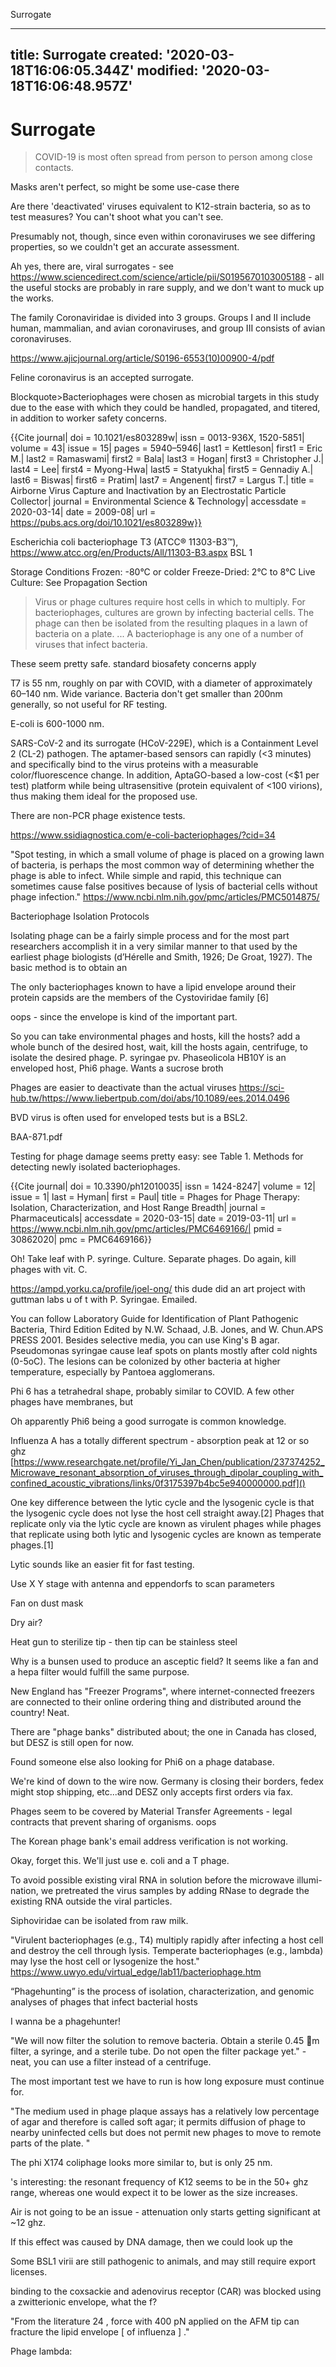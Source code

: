 Surrogate

---

title: Surrogate
created: '2020-03-18T16:06:05.344Z'
modified: '2020-03-18T16:06:48.957Z'
---

# Surrogate

> COVID-19 is most often spread from person to person among close contacts.

Masks aren't perfect, so might be some use-case there

Are there 'deactivated' viruses equivalent to K12-strain bacteria, so as to test measures? You can't shoot what you can't see. 

Presumably not, though, since even within coronaviruses we see differing properties, so we couldn't get an accurate assessment.

Ah yes, there are, viral surrogates - see https://www.sciencedirect.com/science/article/pii/S0195670103005188 - all the useful stocks are probably in rare supply, and we don't want to muck up the works.

The family Coronaviridae is divided into 3 groups. Groups I and II include human, mammalian, and avian coronaviruses, and group III consists of avian coronaviruses. 

https://www.ajicjournal.org/article/S0196-6553(10)00900-4/pdf

Feline coronavirus is an accepted surrogate.

Blockquote>Bacteriophages were chosen as microbial targets in this study due to the ease with which they could be handled, propagated, and titered, in addition to worker safety concerns.</blockquote>

{{Cite journal| doi = 10.1021/es803289w| issn = 0013-936X, 1520-5851| volume = 43| issue = 15| pages = 5940–5946| last1 = Kettleson| first1 = Eric M.| last2 = Ramaswami| first2 = Bala| last3 = Hogan| first3 = Christopher J.| last4 = Lee| first4 = Myong-Hwa| last5 = Statyukha| first5 = Gennadiy A.| last6 = Biswas| first6 = Pratim| last7 = Angenent| first7 = Largus T.| title = Airborne Virus Capture and Inactivation by an Electrostatic Particle Collector| journal = Environmental Science & Technology| accessdate = 2020-03-14| date = 2009-08| url = https://pubs.acs.org/doi/10.1021/es803289w}}

Escherichia coli bacteriophage T3 (ATCC® 11303-B3™), https://www.atcc.org/en/Products/All/11303-B3.aspx BSL 1 

Storage Conditions    Frozen: -80°C or colder
Freeze-Dried: 2°C to 8°C
Live Culture: See Propagation Section

<blockquote>Virus or phage cultures require host cells in which to multiply. For bacteriophages, cultures are grown by infecting bacterial cells. The phage can then be isolated from the resulting plaques in a lawn of bacteria on a plate. ... A bacteriophage is any one of a number of viruses that infect bacteria.</blockquote>

These seem pretty safe. standard biosafety concerns apply

T7 is 55 nm, roughly on par with COVID, with a diameter of approximately 60–140 nm. Wide variance. Bacteria don't get smaller than 200nm generally, so not useful for RF testing.

E-coli is 600-1000 nm.

SARS-CoV-2 and its surrogate (HCoV-229E), which is a Containment Level 2 (CL-2) pathogen. The aptamer-based sensors can rapidly (<3 minutes) and specifically bind to the virus proteins with a measurable color/fluorescence change. In addition, AptaGO-based a low-cost (<$1 per test) platform while being ultrasensitive (protein equivalent of <100 virions), thus making them ideal for the proposed use.

There are non-PCR phage existence tests.

https://www.ssidiagnostica.com/e-coli-bacteriophages/?cid=34

"Spot testing, in which a small volume of phage is placed on a growing lawn of bacteria, is perhaps the most common way of determining whether the phage is able to infect. While simple and rapid, this technique can sometimes cause false positives because of lysis of bacterial cells without phage infection." https://www.ncbi.nlm.nih.gov/pmc/articles/PMC5014875/

Bacteriophage Isolation Protocols

Isolating phage can be a fairly simple process and for the most part researchers accomplish it in a very similar manner to that used by the earliest phage biologists (d’Hérelle and Smith, 1926; De Groat, 1927). The basic method is to obtain an

 The only bacteriophages known to have a lipid envelope around their protein capsids are the members of the Cystoviridae family [6]

oops - since the envelope is kind of the important part.

So you can take environmental phages and hosts, kill the hosts? add a whole bunch of the desired host, wait, kill the hosts again, centrifuge, to isolate the desired phage. P. syringae pv. Phaseolicola HB10Y is an enveloped host, Phi6 phage. Wants a sucrose broth

Phages are easier to deactivate than the actual viruses https://sci-hub.tw/https://www.liebertpub.com/doi/abs/10.1089/ees.2014.0496

BVD virus is often used for enveloped tests but is a BSL2.

BAA-871.pdf

Testing for phage damage seems pretty easy: see Table 1. Methods for detecting newly isolated bacteriophages.

{{Cite journal| doi = 10.3390/ph12010035| issn = 1424-8247| volume = 12| issue = 1| last = Hyman| first = Paul| title = Phages for Phage Therapy: Isolation, Characterization, and Host Range Breadth| journal = Pharmaceuticals| accessdate = 2020-03-15| date = 2019-03-11| url = https://www.ncbi.nlm.nih.gov/pmc/articles/PMC6469166/| pmid = 30862020| pmc = PMC6469166}}

Oh! Take leaf with P. syringe. Culture. Separate phages. Do again, kill phages with vit. C.

https://ampd.yorku.ca/profile/joel-ong/ this dude did an art project with guttman labs u of t with P. Syringae. Emailed. 

You can follow Laboratory Guide for Identification of Plant Pathogenic Bacteria, Third Edition Edited by N.W. Schaad, J.B. Jones, and W. Chun.APS PRESS 2001. Besides selective media, you can use King's  B agar.  Pseudomonas syringae cause leaf spots on plants mostly after cold nights (0-5oC). The lesions can be colonized by other bacteria at higher temperature, especially by Pantoea agglomerans.

Phi 6 has a tetrahedral shape, probably similar to COVID. A few other phages have membranes, but 

Oh apparently Phi6 being a good surrogate is common knowledge.

Influenza A has a totally different spectrum - absorption peak at 12 or so ghz [https://www.researchgate.net/profile/Yi_Jan_Chen/publication/237374252_Microwave_resonant_absorption_of_viruses_through_dipolar_coupling_with_confined_acoustic_vibrations/links/0f3175397b4bc5e940000000.pdf]()

One key difference between the lytic cycle and the lysogenic cycle is that the lysogenic cycle does not lyse the host cell straight away.[2] Phages that replicate only via the lytic cycle are known as virulent phages while phages that replicate using both lytic and lysogenic cycles are known as temperate phages.[1]

Lytic sounds like an easier fit for fast testing.

Use X Y stage with antenna and eppendorfs to scan parameters

Fan on dust mask 

Dry air? 

Heat gun to sterilize tip - then tip can be stainless steel

Why is a bunsen used to produce an asceptic field? It seems like a fan and a hepa filter would fulfill the same purpose.

New England has "Freezer Programs", where internet-connected freezers are connected to their online ordering thing and distributed around the country! Neat.

There are "phage banks" distributed about; the one in Canada has closed, but DESZ is still open for now.

Found someone else also looking for Phi6 on a phage database.

We're kind of down to the wire now. Germany is closing their borders, fedex might stop shipping, etc...and DESZ only accepts first orders via fax.

Phages seem to be covered by Material Transfer Agreements - legal contracts that prevent sharing of organisms. oops

The Korean phage bank's email address verification is not working.

Okay, forget this. We'll just use e. coli and a T phage.

To avoid possible existing viral RNA in solution before the microwave illumi-
nation, we pretreated the virus samples by adding RNase to degrade the existing RNA outside the viral particles.

Siphoviridae can be isolated from raw milk.

"Virulent bacteriophages (e.g., T4) multiply rapidly after infecting a host cell and destroy the cell through lysis.  Temperate bacteriophages (e.g., lambda) may lyse the host cell or lysogenize the host." https://www.uwyo.edu/virtual_edge/lab11/bacteriophage.htm

“Phagehunting” is the process of
isolation, characterization, and genomic analyses of phages that infect
bacterial hosts 

I wanna be a phagehunter!

"We will now filter the solution to remove bacteria. Obtain a sterile 0.45 m filter, a syringe,
and a sterile tube. Do not open the filter package yet." - neat, you can use a filter instead of a centrifuge.

The most important test we have to run is how long exposure must continue for.

"The medium used in phage plaque assays has a relatively low percentage of agar and therefore is called soft agar; it permits diffusion of phage to nearby uninfected cells but does not permit new phages to move to remote parts of the plate. "

The phi X174 coliphage looks more similar to, but is only 25 nm.

's interesting: the resonant frequency of K12 seems to be in the 50+ ghz range, whereas one would expect it to be lower as the size increases.

Air is not going to be an issue - attenuation only starts getting significant at ~12 ghz.

If this effect was caused by DNA damage, then we could look up the 

Some BSL1 virii are still pathogenic to animals, and may still require export licenses.

 binding to the coxsackie and adenovirus receptor (CAR) was blocked using a zwitterionic envelope, 
what the f?

"From the literature 24 , force with 400 pN applied
on the AFM tip can fracture the lipid envelope [ of influenza ] ."

Phage lambda: 


